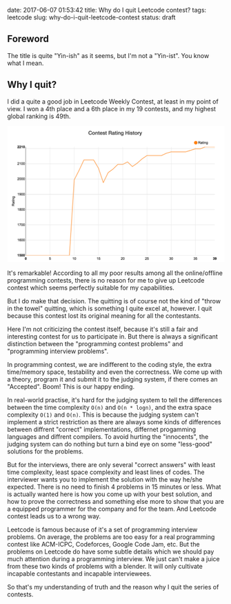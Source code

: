 date: 2017-06-07 01:53:42
title: Why do I quit Leetcode contest?
tags: leetcode
slug: why-do-i-quit-leetcode-contest
status: draft

## Foreword

The title is quite "Yin-ish" as it seems, but I'm not a "Yin-ist". You know what I mean.

## Why I quit?

I did a quite a good job in Leetcode Weekly Contest, at least in my point of view. I won a 4th place and a 6th place in my 19 contests, and my highest global ranking is 49th.

![](https://github.com/Wizmann/assets/raw/master/wizmann-pic/17-6-7/15859142.jpg)

It's remarkable! According to all my poor results among all the online/offline programming contests, there is no reason for me to give up Leetcode contest which seems perfectly suitable for my capabilities.

But I do make that decision. The quitting is of course not the kind of "throw in the towel" quitting, which is something I quite excel at, however. I quit because this contest lost its original meaning for all the contestants.

Here I'm not criticizing the contest itself, because it's still a fair and interesting contest for us to participate in. But there is always a significant distinction between the "programming contest problems" and "programming interview problems".

In programming contest, we are indifferent to the coding style, the extra time/memory space, testability and even the correctness. We come up with a theory, program it and submit it to the judging system, if there comes an "Accepted". Boom! This is our happy ending.

In real-world practise, it's hard for the judging system to tell the differences between the time complexity `O(n)` and `O(n * logn)`, and the extra space complexity `O(1)` and `O(n)`. This is because the judging system can't implement a strict restriction as there are always some kinds of differences between diffrent "correct" implementations, differnet progamming languages and diffrent compilers. To avoid hurting the "innocents", the judging system can do nothing but turn a bind eye on some "less-good" solutions for the problems.

But for the interviews, there are only several "correct answers" with least time complexity, least space complexity and least lines of codes. The interviewer wants you to implement the solution with the way he/she expected. There is no need to finish 4 problems in 15 minutes or less. What is actually wanted here is how you come up with your best solution, and how to prove the correctness and something else more to show that you are a equipped programmer for the company and for the team. And Leetcode contest leads us to a wrong way.

Leetcode is famous because of it's a set of programming interview problems. On average, the problems are too easy for a real programming contest like ACM-ICPC, Codeforces, Google Code Jam, etc. But the problems on Leetcode do have some subtle details which we should pay much attention during a programming interview. We just can't make a juice from these two kinds of problems with a blender. It will only cultivate incapable contestants and incapable interviewees.

So that's my understanding of truth and the reason why I quit the series of contests.